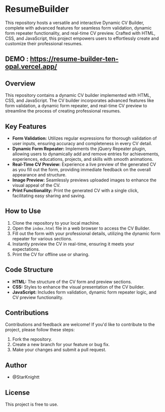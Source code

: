# ResumeBuilder
This repository hosts a versatile and interactive Dynamic CV Builder, complete with advanced features for seamless form validation, dynamic form repeater functionality, and real-time CV preview. Crafted with HTML, CSS, and JavaScript, this project empowers users to effortlessly create and customize their professional resumes.

## DEMO : https://resume-builder-ten-opal.vercel.app/

## Overview 

This repository contains a dynamic CV builder implemented with HTML, CSS, and JavaScript. The CV builder incorporates advanced features like form validation, a dynamic form repeater, and real-time CV preview to streamline the process of creating professional resumes.

## Key Features

- **Form Validation:** Utilizes regular expressions for thorough validation of user inputs, ensuring accuracy and completeness in every CV detail.
- **Dynamic Form Repeater:** Implements the jQuery Repeater plugin, allowing users to dynamically add and remove entries for achievements, experiences, educations, projects, and skills with smooth animations.
- **Real-Time CV Preview:** Experience a live preview of the generated CV as you fill out the form, providing immediate feedback on the overall appearance and structure.
- **Image Preview:** Seamlessly previews uploaded images to enhance the visual appeal of the CV.
- **Print Functionality:** Print the generated CV with a single click, facilitating easy sharing and saving.

## How to Use

1. Clone the repository to your local machine.
2. Open the `index.html` file in a web browser to access the CV Builder.
3. Fill out the form with your professional details, utilizing the dynamic form repeater for various sections.
4. Instantly preview the CV in real-time, ensuring it meets your expectations.
5. Print the CV for offline use or sharing.

## Code Structure

- **HTML:** The structure of the CV form and preview sections.
- **CSS:** Styles to enhance the visual presentation of the CV builder.
- **JavaScript:** Includes form validation, dynamic form repeater logic, and CV preview functionality.

## Contributions

Contributions and feedback are welcome! If you'd like to contribute to the project, please follow these steps:

1. Fork the repository.
2. Create a new branch for your feature or bug fix.
3. Make your changes and submit a pull request.

## Author

- @StarKnightt

## License

This project is free to use.
